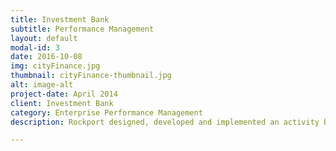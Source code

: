```yaml
---
title: Investment Bank
subtitle: Performance Management
layout: default
modal-id: 3
date: 2016-10-08
img: cityFinance.jpg
thumbnail: cityFinance-thumbnail.jpg
alt: image-alt
project-date: April 2014
client: Investment Bank
category: Enterprise Performance Management
description: Rockport designed, developed and implemented an activity based costing application for a major investment bank, to provide visibility of costs across the entire worldwide IT divsion. As a consequence, the bank removed hundreds of millions of euros from their IT costs.

---
```

